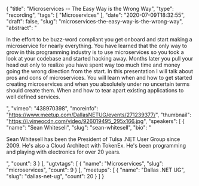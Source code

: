 {
  "title": "Microservices -- The Easy Way is the Wrong Way",
  "type": "recording",
  "tags": [
    "Microservices"
  ],
  "date": "2020-07-09T18:32:55",
  "draft": false,
  "slug": "microservices-the-easy-way-is-the-wrong-way",
  "abstract": "<p>In the effort to be buzz-word compliant you get onboard and start making a microservice for nearly everything. You have learned that the only way to grow in this programming industry is to use microservices so you took a look at your codebase and started hacking away. Months later you pull your head out only to realize you have spent way too much time and money going the wrong direction from the start. In this presentation I will talk about pros and cons of microservices. You will learn when and how to get started creating microservices and when you absolutely under no uncertain terms should create them. When and how to tear apart existing applications to well defined services.</p>",
  "vimeo": "438970398",
  "moreinfo": "https://www.meetup.com/DallasNETUG/events/271239377/",
  "thumbnail": "https://i.vimeocdn.com/video/926019495_295x166.jpg",
  "speakers": [
    {
      "name": "Sean Whitesell",
      "slug": "sean-whitesell",
      "bio": "<p>Sean Whitesell has been the President of Tulsa .NET User Group since 2009. He's also a Cloud Architect with TokenEx. He's been programming and playing with electronics for over 20 years.</p>",
      "count": 3
    }
  ],
  "ugtvtags": [
    {
      "name": "Microservices",
      "slug": "microservices",
      "count": 9
    }
  ],
  "meetups": [
    {
      "name": "Dallas .NET UG",
      "slug": "dallas-net-ug",
      "count": 20
    }
  ]
}